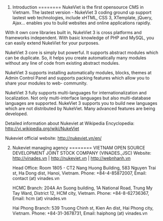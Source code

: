 1) Introduction
========
NukeViet is the first opensource CMS in Vietnam. The lastest version - NukeViet 3 coding ground up support lastest web technologies, include xHTML, CSS 3, XTemplate, jQuery, Ajax... enables you to build websites and online applications rapidly.

With it own core libraries built in, NukeViet 3 is cross platforms and frameworks independent. With basic knowledge of PHP and MySQL, you can easily extend NukeViet for your purposes.

NukeViet 3 core is simply but powerful. It supports abstract modules which can be duplicate. So, it helps you create automatically many modules without any line of code from existing abstract modules.

NukeViet 3 supports installing automatically modules, blocks, themes at Admin Control Panel and supports packing features which allow you to share your modules to web- community.

NukeViet 3 fully supports multi-languages for internationalization and localization. Not only multi-interface languages but also multi-database languages are supported. NukeViet 3 supports you to build new languages which are not distributed by NukeViet. Many advanced features are being developed.

Detailed information about Nukeviet at Wikipedia Encyclopedia: http://vi.wikipedia.org/wiki/NukeViet

Nukeviet official website: http://nukeviet.vn/en/ 

2) Nukeviet managing agency
========
VIETNAM OPEN SOURCE DEVELOPMENT JOINT STOCK COMPANY (VINADES.,JSC)
Website: http://vinades.vn | http://nukeviet.vn | http://webnhanh.vn

    Head Office:
        Room 1805 - CT2 Nang Huong Building, 583 Nguyen Trai st, Ha Dong dist, Hanoi, Vietnam.
        Phone: +84-4-85872007, Email: contact (at) vinades.vn 

    HCMC Branch:
        204A An Suong building, 1A National Road, Trung My Tay Ward, District 12, HCM city, Vietnam.
        Phone: +84-8-62736367, Email: hcm (at) vinades.vn 

    Hai Phong Branch:
        539 Truong Chinh st, Kien An dist, Hai Phong city, Vietnam.
        Phone: +84-31-3678731, Email: haiphong (at) vinades.vn 
